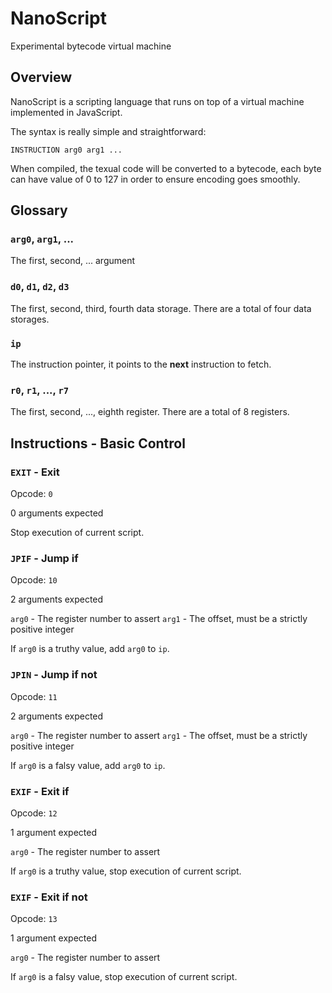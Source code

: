 # NanoScript

Experimental bytecode virtual machine

## Overview

NanoScript is a scripting language that runs on top of a virtual machine
implemented in JavaScript.

The syntax is really simple and straightforward:
```
INSTRUCTION arg0 arg1 ...
```

When compiled, the texual code will be converted to a bytecode, each byte can
have value of 0 to 127 in order to ensure encoding goes smoothly.

## Glossary

### `arg0`, `arg1`, ...

The first, second, ... argument

### `d0`, `d1`, `d2`, `d3`

The first, second, third, fourth data storage. There are a total of four data
storages.

### `ip`

The instruction pointer, it points to the **next** instruction to fetch.

### `r0`, `r1`, ..., `r7`

The first, second, ..., eighth register. There are a total of 8 registers.

## Instructions - Basic Control

### `EXIT` - Exit

Opcode: `0`

0 arguments expected

Stop execution of current script.

### `JPIF` - Jump if

Opcode: `10`

2 arguments expected

`arg0` - The register number to assert
`arg1` - The offset, must be a strictly positive integer

If `arg0` is a truthy value, add `arg0` to `ip`.

### `JPIN` - Jump if not

Opcode: `11`

2 arguments expected

`arg0` - The register number to assert
`arg1` - The offset, must be a strictly positive integer

If `arg0` is a falsy value, add `arg0` to `ip`.

### `EXIF` - Exit if

Opcode: `12`

1 argument expected

`arg0` - The register number to assert

If `arg0` is a truthy value, stop execution of current script.

### `EXIF` - Exit if not

Opcode: `13`

1 argument expected

`arg0` - The register number to assert

If `arg0` is a falsy value, stop execution of current script.
